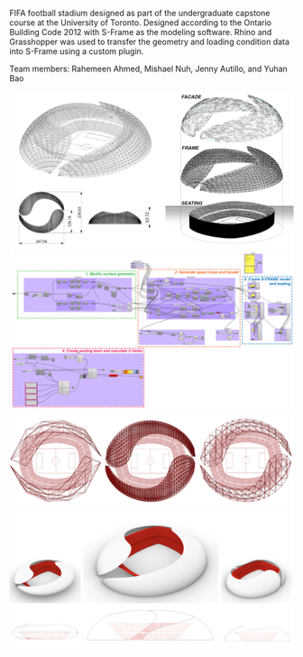 FIFA football stadium designed as part of the undergraduate capstone course at the University of Toronto. Designed according to the Ontario Building Code 2012 with S-Frame as the modeling software. Rhino and Grasshopper was used to transfer the geometry and loading condition data into S-Frame using a custom plugin.

Team members: Rahemeen Ahmed, Mishael Nuh, Jenny Autillo, and Yuhan Bao

![](/page/stadium/overview.png)
![](/page/stadium/gh.png)
![](/page/stadium/parametric.png)
![](/page/stadium/form.png)
